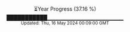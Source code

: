 <p align="center">
⏳Year Progress (37.16 %)<br>
███████████▁▁▁▁▁▁▁▁▁▁▁▁▁▁▁▁▁▁▁ <br>
<sub>Updated: Thu, 16 May 2024 00:09:00 GMT</sub>
</p>

